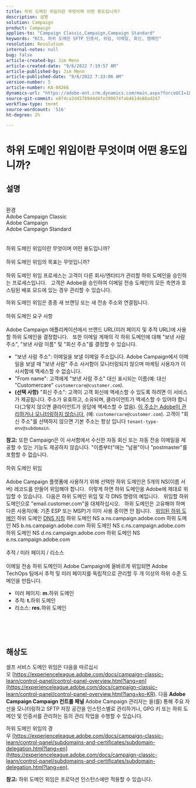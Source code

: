 ```yaml
---
title: 하위 도메인 위임이란 무엇이며 어떤 용도입니까?
description: 설명
solution: Campaign
product: Campaign
applies-to: "Campaign Classic,Campaign,Campaign Standard"
keywords: "KCS, 하위 도메인 SFTP 인증서, 위임, 이메일, 회신, 캠페인"
resolution: Resolution
internal-notes: null
bug: false
article-created-by: Jim Menn
article-created-date: "9/6/2022 7:19:57 AM"
article-published-by: Jim Menn
article-published-date: "9/6/2022 7:33:06 AM"
version-number: 5
article-number: KA-08266
dynamics-url: "https://adobe-ent.crm.dynamics.com/main.aspx?forceUCI=1&pagetype=entityrecord&etn=knowledgearticle&id=79387f4d-b42d-ed11-9db1-0022480866ad"
source-git-commit: e8f4ca2dd578944d4fe399074fab461de88ad247
workflow-type: tm+mt
source-wordcount: '516'
ht-degree: 2%

---
```


# 하위 도메인 위임이란 무엇이며 어떤 용도입니까?

## 설명

<br>환경
<br>Adobe Campaign Classic
<br>Adobe Campaign
<br>Adobe Campaign Standard<br><br>
<br>하위 도메인 위임이란 무엇이며 어떤 용도입니까?<br><br>하위 도메인 위임의 목표는 무엇입니까?<br><br>
하위 도메인 위임 프로세스는 고객이 다른 회사/엔티티가 관리할 하위 도메인을 승인하는 프로세스입니다.  
고객은 Adobe을 승인하여 이메일 전송 도메인의 모든 측면과 호스팅된 배포 모드에 있는 경우 관리할 수 있습니다.

하위 도메인 위임은 종종 새 브랜딩 또는 새 전송 주소와 연결됩니다.
<br><br>하위 도메인 요구 사항<br><br>
Adobe Campaign 애플리케이션에서 브랜드 URL(미러 페이지 및 추적 URL)에 사용할 하위 도메인을 결정합니다.  
또한 이메일 게재의 각 하위 도메인에 대해 &quot;보낸 사람 주소&quot;, &quot;보낸 사람 이름&quot; 및 &quot;회신 주소&quot;를 결정할 수 있습니다.

- &quot;보낸 사람 주소&quot;: 이메일을 보낼 이메일 주소입니다. Adobe Campaign에서 이메일을 보낼 때 &quot;보낸 사람&quot; 주소 사서함이 모니터링되지 않으며 마케팅 사용자가 이 사서함에 액세스할 수 없습니다.
- &quot;From name&quot;: 고객에게 &quot;보낸 사람 주소&quot; 대신 표시되는 이름(예: 대신 &quot;Customercare&quot; `customercare@customer.com`).
- <b>(선택 사항)</b> &quot;회신 주소&quot;: 고객이 고객 회신에 액세스할 수 있도록 하려면 이 서비스가 제공됩니다. 주소가 유효하고, 소유되며, 클라이언트가 액세스할 수 있어야 합니다(그렇지 않으면 클라이언트가 응답에 액세스할 수 없음). <u>이 주소는 Adobe이 관리하거나 모니터링하지 않습니다</u>, (예: `customercare@customer.com`). 고객이 &quot;회신 주소&quot;를 선택하지 않으면 기본 주소는 항상 입니다 `tenant-type-env@subdomain`.


<b>참고:</b> 또한 Campaign은 이 사서함에서 수신한 자동 회신 또는 자동 전송 이메일을 제공할 수 있는 기능도 제공하지 않습니다. &quot;이름부터&quot;에는 &quot;남용&quot;이나 &quot;postmaster&quot;를 포함할 수 없습니다.
<br><br>하위 도메인 위임<br><br>
Adobe Campaign 플랫폼에 사용하기 위해 선택한 하위 도메인은 5개의 NS(이름 서버) 레코드를 만들어 위임해야 합니다. 
이렇게 하면 하위 도메인을 Adobe에 제대로 위임할 수 있습니다.  다음은 하위 도메인 위임 및 각 DNS 명령의 예입니다.  
위임할 하위 도메인으로 &quot;email.customer.com&quot;을 대체하십시오.  
하위 도메인은 고유해야 하며 다른 사용자(예: 기존 ESP 또는 MSP)가 이미 사용 중이면 안 됩니다.
 
<u>위임된 하위 도메인</u>
하위 도메인
<u>DNS 지침</u>
하위 도메인 NS a.ns.campaign.adobe.com
하위 도메인 NS b.ns.campaign.adobe.com
하위 도메인 NS c.ns.campaign.adobe.com
하위 도메인 NS d.ns.campaign.adobe.com
하위 도메인 NS e.ns.campaign.adobe.com
<br><br>추적 / 미러 페이지 / 리소스<br><br>
이메일 전송 하위 도메인이 Adobe Campaign에 올바르게 위임되면 Adobe TechOps 팀에서 추적 및 미러 페이지를 독립적으로 관리할 두 개 이상의 하위 수준 도메인을 만듭니다.

- 미러 페이지: <b>m.</b>하위 도메인
- 추적: <b>t.</b>하위 도메인
- 리소스: <b>res.</b>하위 도메인

<br><br> <br>

## 해상도


셀프 서비스 도메인 위임은 다음을 따르십시오 [https://experienceleague.adobe.com/docs/campaign-classic-learn/control-panel/control-panel-overview.html?lang=en](https://experienceleague.adobe.com/docs/campaign-classic-learn/control-panel/control-panel-overview.html?lang=ko-KR).
다음 <b>Adobe Campaign Campaign 컨트롤 패널</b> Adobe Campaign 관리자는 을(를) 통해 주요 자산을 모니터링하고 SFTP 저장 공간을 인스턴스별로 관리하거나, GPG 키 또는 하위 도메인 및 인증서를 관리하는 등의 관리 작업을 수행할 수 있습니다.

하위 도메인 위임의 경우 [https://experienceleague.adobe.com/docs/campaign-classic-learn/control-panel/subdomains-and-certificates/subdomain-delegation.html?lang=en](https://experienceleague.adobe.com/docs/campaign-classic-learn/control-panel/subdomains-and-certificates/subdomain-delegation.html?lang=en).

<b>참고:</b> 하위 도메인 위임은 프로덕션 인스턴스에만 적용할 수 있습니다.
